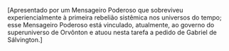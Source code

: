 ﻿[Apresentado por um Mensageiro Poderoso que sobreviveu experiencialmente à primeira rebelião sistêmica nos universos do tempo; esse Mensageiro Poderoso está vinculado, atualmente, ao governo do superuniverso de Orvônton e atuou nesta tarefa a pedido de Gabriel de Sálvington.]